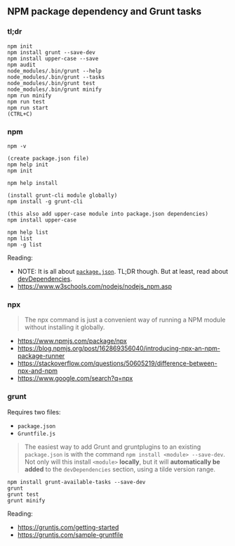 ## NPM package dependency and Grunt tasks

### tl;dr

```
npm init
npm install grunt --save-dev
npm install upper-case --save
npm audit
node_modules/.bin/grunt --help
node_modules/.bin/grunt --tasks
node_modules/.bin/grunt test
node_modules/.bin/grunt minify
npm run minify
npm run test
npm run start
(CTRL+C)
```

### npm

```
npm -v

(create package.json file)
npm help init
npm init

npm help install

(install grunt-cli module globally)
npm install -g grunt-cli

(this also add upper-case module into package.json dependencies)
npm install upper-case

npm help list
npm list
npm -g list
```

Reading:

- NOTE: It is all about [`package.json`](https://docs.npmjs.com/files/package.json). TL;DR though. But at least, read about [devDependencies](https://docs.npmjs.com/files/package.json#devdependencies).
- https://www.w3schools.com/nodejs/nodejs_npm.asp

### npx

> The npx command is just a convenient way of running a NPM module without installing it globally.

- https://www.npmjs.com/package/npx
- https://blog.npmjs.org/post/162869356040/introducing-npx-an-npm-package-runner
- https://stackoverflow.com/questions/50605219/difference-between-npx-and-npm
- https://www.google.com/search?q=npx


### grunt

Requires two files:

- `package.json`
- `Gruntfile.js`

> The easiest way to add Grunt and gruntplugins to an existing `package.json` is with the command `npm install <module> --save-dev`. Not only will this install `<module>` **locally**, but it will **automatically be added** to the `devDependencies` section, using a tilde version range.

```
npm install grunt-available-tasks --save-dev
grunt
grunt test
grunt minify
```

Reading:

- https://gruntjs.com/getting-started
- https://gruntjs.com/sample-gruntfile
